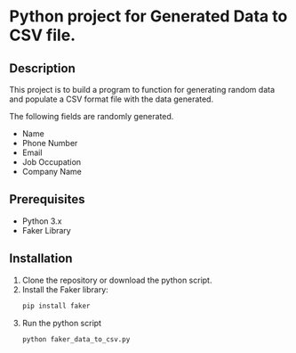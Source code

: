 # Python project for Generated Data to CSV file. 

## Description
This project is to build a program to function for generating random data and populate a CSV format file with the data generated.

The following fields are randomly generated.
- Name
- Phone Number
- Email 
- Job Occupation
- Company Name

## Prerequisites
- Python 3.x
- Faker Library

## Installation
1. Clone the repository or download the python script.
2. Install the Faker library:
   ````bash
   pip install faker
   ````
3. Run the python script
   ````bash
   python faker_data_to_csv.py
   ````